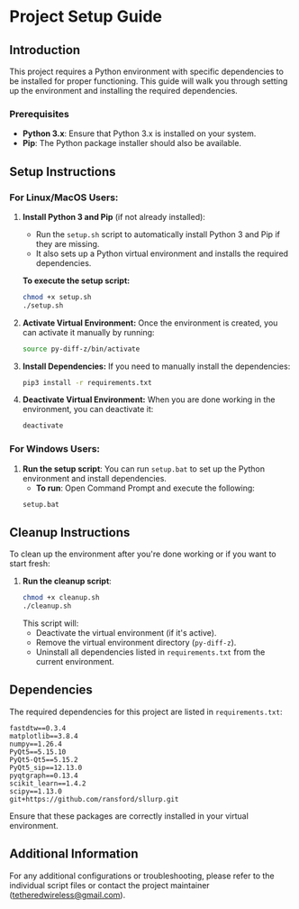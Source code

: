 
# Project Setup Guide

## Introduction
This project requires a Python environment with specific dependencies to be installed for proper functioning. This guide will walk you through setting up the environment and installing the required dependencies.

### Prerequisites
- **Python 3.x**: Ensure that Python 3.x is installed on your system.
- **Pip**: The Python package installer should also be available.

## Setup Instructions

### For Linux/MacOS Users:
1. **Install Python 3 and Pip** (if not already installed):
   - Run the `setup.sh` script to automatically install Python 3 and Pip if they are missing.
   - It also sets up a Python virtual environment and installs the required dependencies.

   **To execute the setup script:**
   ```bash
   chmod +x setup.sh
   ./setup.sh
   ```

2. **Activate Virtual Environment:**
   Once the environment is created, you can activate it manually by running:
   ```bash
   source py-diff-z/bin/activate
   ```

3. **Install Dependencies:**
   If you need to manually install the dependencies:
   ```bash
   pip3 install -r requirements.txt
   ```

4. **Deactivate Virtual Environment:**
   When you are done working in the environment, you can deactivate it:
   ```bash
   deactivate
   ```

### For Windows Users:
1. **Run the setup script**:
   You can run `setup.bat` to set up the Python environment and install dependencies.
   - **To run**: Open Command Prompt and execute the following:
   ```cmd
   setup.bat
   ```

## Cleanup Instructions

To clean up the environment after you're done working or if you want to start fresh:
1. **Run the cleanup script**:
   ```bash
   chmod +x cleanup.sh
   ./cleanup.sh
   ```
   This script will:
   - Deactivate the virtual environment (if it's active).
   - Remove the virtual environment directory (`py-diff-z`).
   - Uninstall all dependencies listed in `requirements.txt` from the current environment.

## Dependencies
The required dependencies for this project are listed in `requirements.txt`:
```text
fastdtw==0.3.4
matplotlib==3.8.4
numpy==1.26.4
PyQt5==5.15.10
PyQt5-Qt5==5.15.2
PyQt5_sip==12.13.0
pyqtgraph==0.13.4
scikit_learn==1.4.2
scipy==1.13.0
git+https://github.com/ransford/sllurp.git
```

Ensure that these packages are correctly installed in your virtual environment.

## Additional Information
For any additional configurations or troubleshooting, please refer to the individual script files or contact the project maintainer (tetheredwireless@gmail.com).
